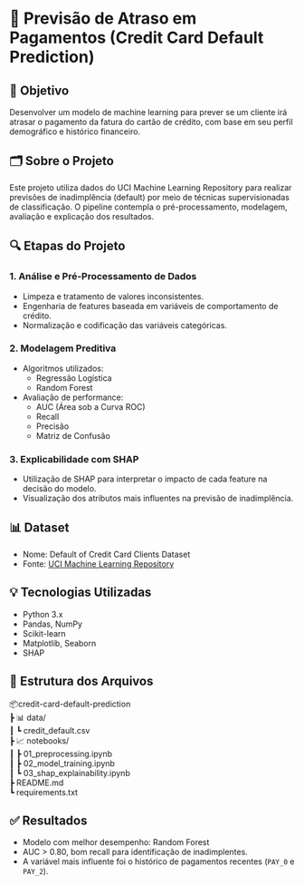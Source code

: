 # 🧾 Previsão de Atraso em Pagamentos (Credit Card Default Prediction)

## 📌 Objetivo
Desenvolver um modelo de machine learning para prever se um cliente irá atrasar o pagamento da fatura do cartão de crédito, com base em seu perfil demográfico e histórico financeiro.

## 🗂️ Sobre o Projeto
Este projeto utiliza dados do UCI Machine Learning Repository para realizar previsões de inadimplência (default) por meio de técnicas supervisionadas de classificação. O pipeline contempla o pré-processamento, modelagem, avaliação e explicação dos resultados.

## 🔍 Etapas do Projeto
### 1. Análise e Pré-Processamento de Dados
- Limpeza e tratamento de valores inconsistentes.
- Engenharia de features baseada em variáveis de comportamento de crédito.
- Normalização e codificação das variáveis categóricas.

### 2. Modelagem Preditiva
- Algoritmos utilizados:
  - Regressão Logística
  - Random Forest
- Avaliação de performance:
  - AUC (Área sob a Curva ROC)
  - Recall
  - Precisão
  - Matriz de Confusão

### 3. Explicabilidade com SHAP
- Utilização de SHAP para interpretar o impacto de cada feature na decisão do modelo.
- Visualização dos atributos mais influentes na previsão de inadimplência.

## 📊 Dataset
- Nome: Default of Credit Card Clients Dataset  
- Fonte: [UCI Machine Learning Repository](https://archive.ics.uci.edu/ml/datasets/default+of+credit+card+clients)

## 💡 Tecnologias Utilizadas
- Python 3.x
- Pandas, NumPy
- Scikit-learn
- Matplotlib, Seaborn
- SHAP

## 📁 Estrutura dos Arquivos
📦credit-card-default-prediction  
 ┣ 📊 data/  
 ┃ ┗ credit_default.csv  
 ┣ 📈 notebooks/  
 ┃ ┣ 01_preprocessing.ipynb  
 ┃ ┣ 02_model_training.ipynb  
 ┃ ┗ 03_shap_explainability.ipynb  
 ┣ README.md  
 ┗ requirements.txt  

## ✅ Resultados
- Modelo com melhor desempenho: Random Forest
- AUC > 0.80, bom recall para identificação de inadimplentes.
- A variável mais influente foi o histórico de pagamentos recentes (`PAY_0` e `PAY_2`).
